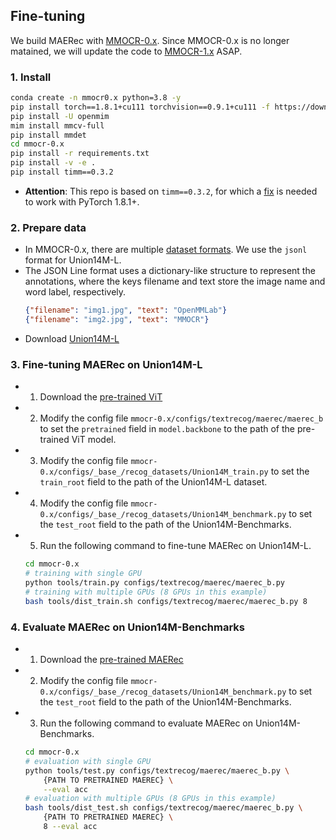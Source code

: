 ## Fine-tuning
We build MAERec with [MMOCR-0.x](https://github.com/open-mmlab/mmocr/tree/main). Since MMOCR-0.x is no longer matained, we will update the code to [MMOCR-1.x](https://github.com/open-mmlab/mmocr/tree/dev-1.x) ASAP.

### 1. Install
```bash
conda create -n mmocr0.x python=3.8 -y
pip install torch==1.8.1+cu111 torchvision==0.9.1+cu111 -f https://download.pytorch.org/whl/torch_stable.html
pip install -U openmim
mim install mmcv-full
pip install mmdet
cd mmocr-0.x
pip install -r requirements.txt
pip install -v -e .
pip install timm==0.3.2
```

- **Attention**: This repo is based on `timm==0.3.2`, for which a [fix](https://github.com/huggingface/pytorch-image-models/issues/420#issuecomment-776459842) is needed to work with PyTorch 1.8.1+.

### 2. Prepare data
- In MMOCR-0.x, there are multiple [dataset formats](https://mmocr.readthedocs.io/en/dev-1.x/migration/dataset.html#text-recognition). We use the `jsonl` format for Union14M-L.
- The JSON Line format uses a dictionary-like structure to represent the annotations, where the keys filename and text store the image name and word label, respectively.
    ```json
    {"filename": "img1.jpg", "text": "OpenMMLab"}
    {"filename": "img2.jpg", "text": "MMOCR"}
    ```
- Download [Union14M-L]() 

### 3. Fine-tuning MAERec on Union14M-L
- 1. Download the [pre-trained ViT]()
- 2. Modify the config file `mmocr-0.x/configs/textrecog/maerec/maerec_b` to set the `pretrained` field in `model.backbone` to the path of the pre-trained ViT model.
- 3. Modify the config file `mmocr-0.x/configs/_base_/recog_datasets/Union14M_train.py` to set the `train_root` field to the path of the Union14M-L dataset.
- 4. Modify the config file `mmocr-0.x/configs/_base_/recog_datasets/Union14M_benchmark.py` to set the `test_root` field to the path of the Union14M-Benchmarks.
- 5. Run the following command to fine-tune MAERec on Union14M-L.
    ```bash
    cd mmocr-0.x
    # training with single GPU
    python tools/train.py configs/textrecog/maerec/maerec_b.py
    # training with multiple GPUs (8 GPUs in this example)
    bash tools/dist_train.sh configs/textrecog/maerec/maerec_b.py 8
    ```

### 4. Evaluate MAERec on Union14M-Benchmarks
- 1. Download the [pre-trained MAERec]()
- 2. Modify the config file `mmocr-0.x/configs/_base_/recog_datasets/Union14M_benchmark.py` to set the `test_root` field to the path of the Union14M-Benchmarks.
- 3. Run the following command to evaluate MAERec on Union14M-Benchmarks.
    ```bash
    cd mmocr-0.x
    # evaluation with single GPU
    python tools/test.py configs/textrecog/maerec/maerec_b.py \
        {PATH TO PRETRAINED MAEREC} \
        --eval acc
    # evaluation with multiple GPUs (8 GPUs in this example)
    bash tools/dist_test.sh configs/textrecog/maerec/maerec_b.py \
        {PATH TO PRETRAINED MAEREC} \
        8 --eval acc
    ```